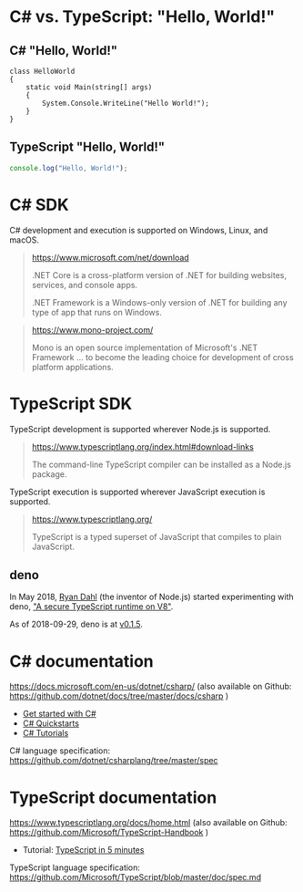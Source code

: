 # C# vs. TypeScript: "Hello, World!"


## C# "Hello, World!"

```CSharp
class HelloWorld
{
    static void Main(string[] args)
    {
        System.Console.WriteLine("Hello World!");
    }
}
```


## TypeScript "Hello, World!"

```TypeScript
console.log("Hello, World!");
```


# C# SDK

C# development and execution is supported on Windows, Linux, and macOS.

> https://www.microsoft.com/net/download
>
> .NET Core is a cross-platform version of .NET for building websites,
> services, and console apps.
>
> .NET Framework is a Windows-only version of .NET for building any type
> of app that runs on Windows.

> https://www.mono-project.com/
>
> Mono is an open source implementation of Microsoft's .NET Framework
> ...
> to become the leading choice for development of cross platform
> applications.


# TypeScript SDK

TypeScript development is supported wherever Node.js is supported.

> https://www.typescriptlang.org/index.html#download-links
>
> The command-line TypeScript compiler can be installed as a Node.js
> package.

TypeScript execution is supported wherever JavaScript execution is
supported.

> https://www.typescriptlang.org/
>
> TypeScript is a typed superset of JavaScript that compiles to plain
> JavaScript.


## deno

In May 2018, [Ryan Dahl](https://en.wikipedia.org/wiki/Ryan_Dahl) (the
inventor of Node.js) started experimenting with deno,
["A secure TypeScript runtime on V8"](https://github.com/denoland/deno).

As of 2018-09-29, deno is at
[v0.1.5](https://github.com/denoland/deno/releases/tag/v0.1.5).


# C# documentation

https://docs.microsoft.com/en-us/dotnet/csharp/ (also available on
Github: https://github.com/dotnet/docs/tree/master/docs/csharp )

* [Get started with C#](https://docs.microsoft.com/en-us/dotnet/csharp/getting-started/)
* [C# Quickstarts](https://docs.microsoft.com/en-us/dotnet/csharp/quick-starts/)
* [C# Tutorials](https://docs.microsoft.com/en-us/dotnet/csharp/tutorials/)

C# language specification:
https://github.com/dotnet/csharplang/tree/master/spec


# TypeScript documentation

https://www.typescriptlang.org/docs/home.html (also available on Github:
https://github.com/Microsoft/TypeScript-Handbook )

* Tutorial: [TypeScript in 5 minutes](https://www.typescriptlang.org/docs/handbook/typescript-in-5-minutes.html)

TypeScript language specification:
https://github.com/Microsoft/TypeScript/blob/master/doc/spec.md
